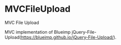 # MVCFileUpload
MVC File Upload 

MVC implementation of Blueimp  jQuery-File-Upload(https://blueimp.github.io/jQuery-File-Upload/).
